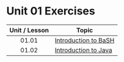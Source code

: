 # Unit 01 Exercises

|Unit / Lesson|Topic|
|:-:|---|
|01.01|[Introduction to BaSH](https://github.com/joinpursuit/AC-Android/blob/master/cohort_5.4/unit_01/exercises/exercises_01_01_intro_to_bash.md)|
|01.02|[Introduction to Java](https://github.com/joinpursuit/Pursuit-Core-Android/blob/master/cohort_5.4/unit_01/exercises/exercises_01_02_intro_to_java.md)|
